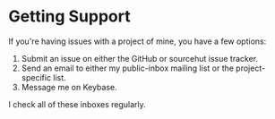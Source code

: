 <!--
SPDX-FileCopyrightText: 2021 Rosa Richter

SPDX-License-Identifier: MIT
-->

# Getting Support

If you're having issues with a project of mine, you have a few options:

1. Submit an issue on either the GitHub or sourcehut issue tracker.
2. Send an email to either my public-inbox mailing list or the project-specific list.
3. Message me on Keybase.

I check all of these inboxes regularly.
